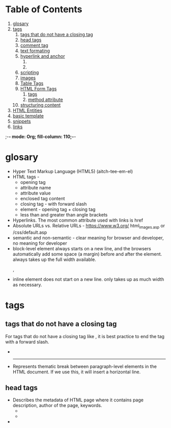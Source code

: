 
# Table of Contents

1.  [glosary](#org9feacb4)
2.  [tags](#org15ede0c)
    1.  [tags that do not have a closing tag](#org4bf3d59)
    2.  [head tags](#org9f7e7f4)
    3.  [comment tag](#org67c0b81)
    4.  [text formating](#org716ec74)
    5.  [hyperlink and anchor](#org920c66d)
        1.  [<a>](#org820f409)
        2.  [<base>](#org1db902e)
    6.  [scripting](#orgc4e0814)
    7.  [images](#org02e85f2)
    8.  [Table Tags](#org1e2ff37)
    9.  [HTML Form Tags](#org716631f)
        1.  [tags](#org9413847)
        2.  [method attribute](#orgc373ea8)
    10. [structuring content](#org2b73541)
3.  [HTML Entities](#orgdf4d8d4)
4.  [basic template](#org875d52c)
5.  [snippets](#org1dc313e)
6.  [links](#org2a3a7f6)

;-**- mode: Org; fill-column: 110;-**-


<a id="org9feacb4"></a>

# glosary

-   Hyper Text Markup Language (HTML5) (aitch-tee-em-el)
-   HTML tags -
    -   opening tag
    -   attribute name
    -   attribute value
    -   enclosed tag content
    -   closing tag - with forward slash
    -   element - opening tag + closing tag
    -   less than and greater than angle brackets
-   Hyperlinks. The most common attribute used with links is href
-   Absolute URLs vs. Relative URLs - <https://www.w3.org/>  html<sub>images.asp</sub> or /css/default.asp
-   semantic and non-semantic - clear meaning for browser and developer, no meaning for developer
-   block-level element always starts on a new line, and the browsers automatically add some space (a margin)
    before and after the element. always takes up the full width available. <p>, <div>
-   inline element does not start on a new line.  only takes up as much width as necessary. <span>


<a id="org15ede0c"></a>

# tags


<a id="org4bf3d59"></a>

## tags that do not have a closing tag

For tags that do not have a closing tag like <img>, it is best practice to end the tag with a forward slash.

-   <br>
-   <hr> 	Represents thematic break between paragraph-level elements in the HTML document. If we use this, it will insert a horizontal line.


<a id="org9f7e7f4"></a>

## head tags

-   <meta> 	Describes the metadata of HTML page where it contains page description, author of the page, keywords.
    -   <meta charset="utf-8" />
    -   <meta name="viewport" content="width=device-width" />
-   <title>,<style>,<script>,<link>,<meta> and <base>.


<a id="org67c0b81"></a>

## comment tag

    <!-- Write your comments here -->


<a id="org716ec74"></a>

## text formating

-   heading <h1>, <h2>, <h3>, <h4>, <h5>, and <h6> - higher to lower
-   Paragraph Tag <p>
-   Preserve Formatting <pre> - keep \n and \t
-   <br>: It is used for a line break. after text
-   <b> bold
-   


<a id="org920c66d"></a>

## hyperlink and anchor


<a id="org820f409"></a>

### <a>

-   <a>: It is an anchor tag which is used to add a link in an HTML document for navigating from one page to another.
    -   <a href="url">link text</a>
    -   <a href="<mailto:someone@example.com>">Send email</a>
    -   <a href="default.asp"><img src="smiley.gif" alt="HTML tutorial" style="width:42px;height:42px;"></a>
    -   <button onclick="document.location='default.asp'">HTML Tutorial</button>
    -   <a href="#section2">Go to Section 2</a>
    -   <a href="javascript:alert('Hello World!');">Execute JavaScript</a>
    -   Attribute
        -   target
            -   \_self - Default. Opens the document in the same window/tab as it was clicked
            -   \_blank - Opens the document in a new window or tab
            -   \_parent - Opens the document in the parent frame
            -   \_top - Opens the document in the full body of the window
        -   title attribute - tooltip text when the mouse moves over the element.
        -   referrerpolicy - Specifies which referrer information to send with the link
        -   type 	media<sub>type</sub>  Specifies the media type of the linked document
        -   download attribute to provide a default save filename

1.  Default CSS Settings

        a:link, a:visited {
          color: (internal value);
          text-decoration: underline;
          cursor: auto;
        }
        
        a:link:active, a:visited:active {
          color: (internal value);
        }


<a id="org1db902e"></a>

### <base>

-   <base> tag specifies the base URL and/or target for all relative URLs in a document.

n  - <base> tag must have either an href or a target attribute present, or both.

-   used in <head>
-   href 	URL 	Specifies the base URL for all relative URLs in the page
-   target 	\_blank  \_parent \_self \_top Specifies the default target for all hyperlinks and forms in the page
    -   \_blank − the target URL will open in a new window.
    -   \_self − the target URL will open in the same frame as it was clicked.
    -   \_parent − the target URL will open in the parent frameset
    -   \_top − the target URL will open in the full body of the window
-   ex.
    -   <base href = "<https://www.tutorialspoint.com>" />


<a id="orgc4e0814"></a>

## scripting

-   <script> 	Describes client- side script that is JavaScript.
-   <noscript> 	When browsers do not support JavaScript or when scripts or disabled, you can use <noscript> tag.


<a id="org02e85f2"></a>

## images

-   <img src= "images&image;1.png" alt="Testing Image">
-   <canvas> 	This tag in HTML5 is used to draw graphics on web page using JavaScript.
-   <figcaption> 	This tag gives Caption to figure element. This can be placed as first or last child of <figure> element.
-   <figure> 	It defines media content with captions. Content of <figure> element belongs to main flow.
-   <svg> 	It is a language used to describe 2D graphics and graphical applications in XML.
-   <map> 	Represent map within <img> tag. And the image map contains clickable areas.
-   <area> 	It is used to define area inside an image-map, where it contains clickable region on an image map.
-   <object> 	It is used to embed multimedia in HTML documents like video, audio, Java applets, ActiveX, PDF, and Flash.


<a id="org1e2ff37"></a>

## Table Tags

<table> 	To define a Table in HTML.
<caption> 	To define a Table caption in HTML. It is like a name of the table
<th 	th is like "Table Head" to specify the header cell in the table. It is used to provide the Column name of a table.
<tr> 	tr is like "Table Row" to specify the row in a table. It is used for each row of a table.
<td> 	td is like "Table Data" to specify a cell in a table.
<thead> 	thead is like "Table Head" used to change the properties like the color of the Header content in HTML table. We can change the properties of the heading.
<tbody> 	tbody is like "Table Body" used to change the properties like the color of the content in the body in HTML table. We can change the properties of the body.
<tfoot> 	tfoot is like "Table footer" used to change the properties like the color of the footer content in HTML table. We can change the properties of a footer.
<col> 	Defines the properties of each column within colgroup.
<colgroup> 	It is used to specify a group of one or more columns in a table for formatting.


<a id="org716631f"></a>

## HTML Form Tags


<a id="org9413847"></a>

### tags

-   <form> 	Form is used in all the websites to collect information about user who visits your website.
-   <input> 	It is an input field where user can give there details in the given form.
-   <textarea> 	Represent a multi-line plain-text editing control.
-   <button> 	Creates various clickable buttons like submit, reset, cancel, ok and many more.
-   <select> 	Describes a drop-down list.
-   <optgroup> 	Display group of options related lists in the form of drop down list.
-   <option> 	Displays option in drop down list.
-   <label> 	Describes text label with a form input field.
-   <fieldset> 	To form related data in group <fieldset> element is used.
-   <legend> 	Represent caption of <fieldset> element.
-   <datalist> 	The pre-defined option is specified in drop down list.
-   <output> 	Declares results of calculation.


<a id="orgc373ea8"></a>

### method attribute

get

     <form action="/action_page.php" method="get">
      <label for="fname">First name:</label>
      <input type="text" id="fname" name="fname"><br><br>
      <label for="lname">Last name:</label>
      <input type="text" id="lname" name="lname"><br><br>
      <input type="submit" value="Submit">
    </form>
    <!-- https://www.w3schools.com/action_page.php?fname=asdasd&lname=asd -->

post 	Sends the form-data as an HTTP post transaction


<a id="org2b73541"></a>

## structuring content

With the right CSS, you could use pretty much any elements to wrap around the different sections and get it
looking how you wanted

A semantic element clearly describes its meaning to both the browser and the developer.

-   header: <header>.
-   navigation bar: <nav>.
-   main content: <main>, with various content subsections represented by <article>, <section>, and <div> elements.
-   sidebar: <aside>; often placed inside <main>.
-   footer: <footer>.

non-semantic

-   <span>
-   <div> is a block level non-semantic element


<a id="orgdf4d8d4"></a>

# HTML Entities

to display reserved characters in HTML.

-   &entity<sub>name</sub>; -  &lt; - <
-   &#entity<sub>number</sub>; - &#60; - <

basic:

-   - non-breaking space 	&nbsp; 	&#160;
-   < 	less than 	&lt; 	&#60;
-   > 	greater than 	&gt; 	&#62;
-   & 	ampersand 	&amp; 	&#38;
-   " 	double quotation mark 	&quot; 	&#34;
-   ' 	single quotation mark (apostrophe) 	&apos; 	&#39;


<a id="org875d52c"></a>

# basic template

-   <!DOCTYPE>
-   <html>
-   <head>
-   <title>
-   <body>
-   

    <!DOCTYPE HTML PUBLIC "-//W3C//DTD HTML 4.01 Transitional//EN" "https://www.w3.org/TR/html4/loose.dtd">
    <html>
     <head>
      <title>Example page</title>
      <meta http-equiv="Content-Type" content="text/html; charset=windows-1252">
     </head>
     <body>
      <h1>This is a heading</h1>
      <p>This is an <b>example</b> of a basic HTML page.</p>
     </body>
    </html>


<a id="org1dc313e"></a>

# snippets

-   emmet.io


<a id="org2a3a7f6"></a>

# links

-   <https://developer.mozilla.org/en-US/docs/Learn>

